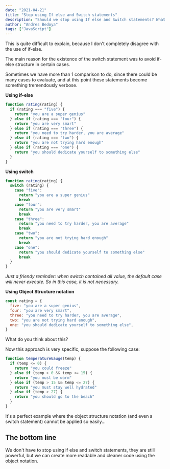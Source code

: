 ```yaml
---
date: "2021-04-21"
title: "Stop using If else and Switch statements"
description: "Should we stop using If else and Switch statements? What should we use then?"
author: "Andres Bedoya"
tags: ["JavaScript"]
---
```


This is quite difficult to explain, because I don't completely disagree with the use of if-else.

The main reason for the existence of the switch statement was to avoid if-else structure in certain cases.

Sometimes we have more than 1 comparison to do, since there could be many cases to evaluate, and at this point these statements become something tremendously verbose.

**Using if-else**

```js
function rating(rating) {
  if (rating === "five") {
    return "you are a super genius"
  } else if (rating === "four") {
    return "you are very smart"
  } else if (rating === "three") {
    return "you need to try harder, you are average"
  } else if (rating === "two") {
    return "you are not trying hard enough"
  } else if (rating === "one") {
    return "you should dedicate yourself to something else"
  }
}
```

**Using switch**

```js
function rating(rating) {
  switch (rating) {
    case "five":
      return "you are a super genius"
      break
    case "four":
      return "you are very smart"
      break
    case "three":
      return "you need to try harder, you are average"
      break
    case "two":
      return "you are not trying hard enough"
      break
    case "one":
      return "you should dedicate yourself to something else"
      break
  }
}
```

_Just a friendy reminder: when switch contained all value, the default case will never execute. So in this case, it is not necessary._

**Using Object Structure notation**

```js
const rating = {
  five: "you are a super genius",
  four: "you are very smart",
  three: "you need to try harder, you are average",
  two: "you are not trying hard enough",
  one: "you should dedicate yourself to something else",
}
```

What do you think about this?

Now this approach is very specific, suppose the following case:

```js
function temperatureGauge(temp) {
  if (temp <= 0) {
    return "you could freeze"
  } else if (temp > 0 && temp <= 15) {
    return "you must be warm"
  } else if (temp > 15 && temp <= 27) {
    return "you must stay well hydrated"
  } else if (temp > 27) {
    return "you should go to the beach"
  }
}
```

It's a perfect example where the object structure notation (and even a switch statement) cannot be applied so easily...

## The bottom line

We don't have to stop using if else and switch statements, they are still powerful, but we can create more readable and cleaner code using the object notation.
